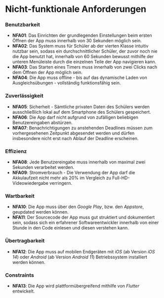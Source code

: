 # Nicht-funktionale Anforderungen
### Benutzbarkeit
+ **NFA01**: Das Einrichten der grundlegenden Einstellungen beim ersten Öffnen der App muss innerhalb von 30 Sekunden möglich sein.
+ **NFA02**: Das System muss für Schüler ab der vierten Klasse intuitiv nutzbar sein, sodass ein durchschnittlicher Schüler, der zuvor noch nie die App benutzt hat, innerhalb von 60 Sekunden bewusst mithilfe der unteren Menüleiste durch die einzelnen Teile der App navigieren kann. 
+ **NFA03**: Das Starten eines Timers muss innerhalb von zwei Clicks nach dem Öffnen der App möglich sein.
+ **NFA04**: Die App muss offline - bis auf das dynamische Laden von Ausgleichsübungen - vollständig funktionsfähig sein.
### Zuverlässigkeit
+ **NFA05**: Sicherheit - Sämtliche privaten Daten des Schülers werden ausschließlich lokal auf dem Smartphone des Schülers gespeichert.
+ **NFA06**: Die App darf nicht aufgrund von zufälligen beliebigen Benutzereingaben abstürzen.
+ **NFA07**: Benachrichtigungen zu anstehenden Deadlines müssen zum vorhergesehenen Zeitpunkt abgesendet werden und dürfen insbesondere nicht erst nach Ablauf der Deadline erscheinen.
### Effizienz
+ **NFA08**: Jede Benutzereingabe muss innerhalb von maximal zwei Sekunden verarbeitet werden.
+ **NFA09**: Stromverbrauch - Die Verwendung der App darf die Akkulaufzeit nicht mehr als 20% im Vergleich zu Full-HD-Videowiedergabe verringern.
### Wartbarkeit
+ **NFA10**: Die App muss über den _Google Play_, bzw. den _Appstore_, geupdated werden können.
+ **NFA11**: Der Sourcecode der App muss gut struktiert und dokumentiert sein, sodass sich ein erfahrener Softwareentwickler innerhalb von einer Stunde in den Code einlesen und diesen verstehen kann.
### Übertragbarkeit
+ **NFA12**: Die App muss auf mobilen Endgeräten mit _iOS_ (ab Version _iOS 14_) oder _Android_ (ab Version _Android 11_) Betriebssystem installiert werden können.
### Constraints
+ **NFA13**: Die App wird plattformübergreifend mithilfe von _Flutter_ entwickelt.
